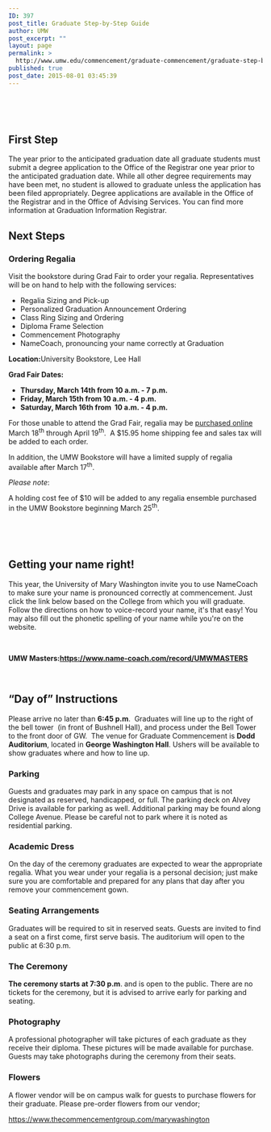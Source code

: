 ```yaml
---
ID: 397
post_title: Graduate Step-by-Step Guide
author: UMW
post_excerpt: ""
layout: page
permalink: >
  http://www.umw.edu/commencement/graduate-commencement/graduate-step-by-step-guide/
published: true
post_date: 2015-08-01 03:45:39
---
```

&nbsp;

&nbsp;
<h2>First Step</h2>
The year prior to the anticipated graduation date all graduate students must submit a degree application to the Office of the Registrar one year prior to the anticipated graduation date. While all other degree requirements may have been met, no student is allowed to graduate unless the application has been filed appropriately. Degree applications are available in the Office of the Registrar and in the Office of Advising Services. You can find more information at Graduation Information Registrar.
<h2>Next Steps</h2>
<h3>Ordering Regalia</h3>
Visit the bookstore during Grad Fair to order your regalia. Representatives will be on hand to help with the following services:
<ul>
 	<li>Regalia Sizing and Pick-up</li>
 	<li>Personalized Graduation Announcement Ordering</li>
 	<li>Class Ring Sizing and Ordering</li>
 	<li>Diploma Frame Selection</li>
 	<li>Commencement Photography</li>
 	<li>NameCoach, pronouncing your name correctly at Graduation</li>
</ul>
<div><strong>Location:</strong>University Bookstore, Lee Hall</div>
<div>

<strong>Grad Fair Dates:  </strong>
<ul>
 	<li><strong>Thursday, March 14th from 10 a.m. - 7 p.m.</strong></li>
 	<li><strong>Friday, March 15th from 10 a.m. - 4 p.m.</strong></li>
 	<li><strong>Saturday, March 16th from  10 a.m. - 4 p.m.</strong></li>
</ul>
For those unable to attend the Grad Fair, regalia may be <a href="https://umw.shopoakhalli.com/purchasewizard/Welcome">purchased online</a> March 18<sup>th</sup> through April 19<sup>th</sup>.  A $15.95 home shipping fee and sales tax will be added to each order.

In addition, the UMW Bookstore will have a limited supply of regalia available after March 17<sup>th</sup>.

<em>Please note</em>:

A holding cost fee of $10 will be added to any regalia ensemble purchased in the UMW Bookstore beginning March 25<sup>th</sup>.

</div>
&nbsp;

&nbsp;
<h2>Getting your name right!</h2>
This year, the University of Mary Washington invite you to use NameCoach to make sure your name is pronounced correctly at commencement. Just click the link below based on the College from which you will graduate. Follow the directions on how to voice-record your name, it's that easy! You may also fill out the phonetic spelling of your name while you're on the website.

&nbsp;

<strong>UMW Masters:<a href="https://www.name-coach.com/record/UMWMASTERS">https://www.name-coach.com/record/UMWMASTERS</a></strong>

&nbsp;
<h2>“Day of” Instructions</h2>
Please arrive no later than <strong>6:45 p.m</strong>.  Graduates will line up to the right of the bell tower  (in front of Bushnell Hall), and process under the Bell Tower to the front door of GW.  The venue for Graduate Commencement is <strong>Dodd Auditorium</strong>, located in <strong>George Washington Hall</strong>. Ushers will be available to show graduates where and how to line up.
<h3>Parking</h3>
Guests and graduates may park in any space on campus that is not designated as reserved, handicapped, or full. The parking deck on Alvey Drive is available for parking as well. Additional parking may be found along College Avenue. Please be careful not to park where it is noted as residential parking.
<h3>Academic Dress</h3>
On the day of the ceremony graduates are expected to wear the appropriate regalia. What you wear under your regalia is a personal decision; just make sure you are comfortable and prepared for any plans that day after you remove your commencement gown.
<h3>Seating Arrangements</h3>
Graduates will be required to sit in reserved seats. Guests are invited to find a seat on a first come, first serve basis. The auditorium will open to the public at 6:30 p.m.
<h3>The Ceremony</h3>
<strong>The ceremony starts at 7:30 p.m</strong>. and is open to the public. There are no tickets for the ceremony, but it is advised to arrive early for parking and seating.
<h3>Photography</h3>
A professional photographer will take pictures of each graduate as they receive their diploma. These pictures will be made available for purchase. Guests may take photographs during the ceremony from their seats.
<h3>Flowers</h3>
A flower vendor will be on campus walk for guests to purchase flowers for their graduate. Please pre-order flowers from our vendor;

<a href="https://www.thecommencementgroup.com/marywashington">https://www.thecommencementgroup.com/marywashington</a>